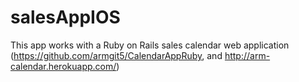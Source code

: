 # salesAppIOS

This app works with a Ruby on Rails sales calendar web application (https://github.com/armgit5/CalendarAppRuby, and http://arm-calendar.herokuapp.com/)
